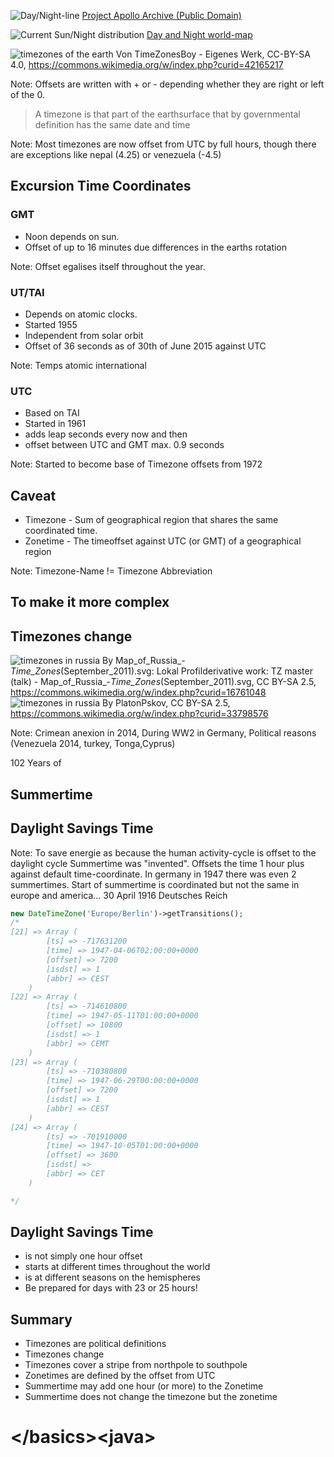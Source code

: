 ![Day/Night-line](img/22044740591_7513f833ce_k.jpg)
<span class="credit
">[Project Apollo Archive (Public Domain)](https://flic.kr/p/zA24mk)</span>





![Current Sun/Night distribution](img/sunmap.png)
<span class="credit">[Day and Night world-map](https://www.timeanddate.com/worldclock/sunearth.html?day=17&month=05&year=2018&hour=19&min=30&sec=0&n=992&ntxt=Darmstadt&earth=0)</span>




![timezones of the earth](img/timezones.png)
<span class="credit">Von TimeZonesBoy - Eigenes Werk, CC-BY-SA 4.0, https://commons.wikimedia.org/w/index.php?curid=42165217</span>

Note: Offsets are written with + or - depending whether they are right or left of the 0.




> A timezone is that part of the earthsurface that by governmental definition has the same
date and time

Note: Most timezones are now offset from UTC by full hours, though there are exceptions like nepal (4.25) or venezuela (-4.5)



## Excursion Time Coordinates



### GMT

* Noon depends on sun.<!-- .element: class="fragment" -->
* Offset of up to 16 minutes due differences in the earths rotation<!-- .element: class="fragment" -->

Note: Offset egalises itself throughout the year.



### UT/TAI

* Depends on atomic clocks.<!-- .element: class="fragment" -->
* Started 1955<!-- .element: class="fragment" -->
* Independent from solar orbit<!-- .element: class="fragment" -->
* Offset of 36 seconds as of 30th of June 2015 against UTC<!-- .element: class="fragment" -->

Note: Temps atomic international



### UTC

* Based on TAI<!-- .element: class="fragment" -->
* Started in 1961<!-- .element: class="fragment" -->
* adds leap seconds every now and then<!-- .element: class="fragment" -->
* offset between UTC and GMT max. 0.9 seconds<!-- .element: class="fragment" -->

Note: Started to become base of Timezone offsets from 1972




## Caveat

* Timezone - Sum of geographical region that shares the same coordinated time.
* Zonetime - The timeoffset against UTC (or GMT) of a geographical region

Note: Timezone-Name != Timezone Abbreviation

## To make it more complex



## Timezones change

![timezones in russia](img/timezones2010.svg)
<span class="credit">By Map_of_Russia_-_Time_Zones_(September_2011).svg: Lokal Profilderivative work: TZ master (talk) - Map_of_Russia_-_Time_Zones_(September_2011).svg, CC BY-SA 2.5, https://commons.wikimedia.org/w/index.php?curid=16761048</span>
![timezones in russia](img/timezones2014.svg)
<span class="credit">By PlatonPskov, CC BY-SA 2.5, https://commons.wikimedia.org/w/index.php?curid=33798576</span>

Note: Crimean anexion in 2014, During WW2 in Germany, Political reasons (Venezuela 2014, turkey, Tonga,Cyprus)




102 Years of<!-- .element: class="fragment" -->
## Summertime
## Daylight Savings Time<!-- .element: class="fragment" -->

Note: To save energie as because the human activity-cycle is offset to the daylight cycle
Summertime was "invented". Offsets the time 1 hour plus against default time-coordinate.
In germany in 1947 there was even 2 summertimes. Start of summertime is coordinated
but not the same in europe and america... 30 April 1916 Deutsches Reich



```php
new DateTimeZone('Europe/Berlin')->getTransitions();
/*
[21] => Array (
        [ts] => -717631200
        [time] => 1947-04-06T02:00:00+0000
        [offset] => 7200
        [isdst] => 1
        [abbr] => CEST
    )
[22] => Array (
        [ts] => -714610800
        [time] => 1947-05-11T01:00:00+0000
        [offset] => 10800
        [isdst] => 1
        [abbr] => CEMT
    )
[23] => Array (
        [ts] => -710380800
        [time] => 1947-06-29T00:00:00+0000
        [offset] => 7200
        [isdst] => 1
        [abbr] => CEST
    )
[24] => Array (
        [ts] => -701910000
        [time] => 1947-10-05T01:00:00+0000
        [offset] => 3600
        [isdst] =>
        [abbr] => CET
    )

*/
```



## Daylight Savings Time

* is not simply one hour offset
* starts at different times throughout the world
* is at different seasons on the hemispheres
* Be prepared for days with 23 or 25 hours!



## Summary

* Timezones are political definitions<!-- .element: class="fragment" -->
* Timezones change<!-- .element: class="fragment" -->
* Timezones cover a stripe from northpole to southpole<!-- .element: class="fragment" -->
* Zonetimes are defined by the offset from UTC<!-- .element: class="fragment" -->
* Summertime may add one hour (or more) to the Zonetime<!-- .element: class="fragment" -->
* Summertime does not change the timezone but the zonetime<!-- .element: class="fragment" -->



# &lt;/basics>&lt;java>
